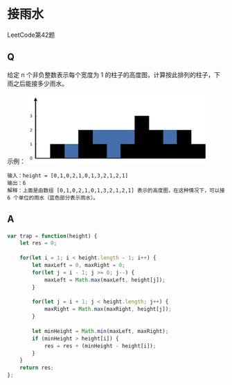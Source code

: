 # 接雨水
LeetCode第42题

## Q
给定 n 个非负整数表示每个宽度为 1 的柱子的高度图，计算按此排列的柱子，下雨之后能接多少雨水。

示例：
![示例](./image/42/1.png)
```
输入：height = [0,1,0,2,1,0,1,3,2,1,2,1]
输出：6
解释：上面是由数组 [0,1,0,2,1,0,1,3,2,1,2,1] 表示的高度图，在这种情况下，可以接 6 个单位的雨水（蓝色部分表示雨水）。 

```

## A
```javascript
var trap = function(height) {
    let res = 0;
    
    for(let i = 1; i < height.length - 1; i++) {
        let maxLeft = 0, maxRight = 0;
        for(let j = i - 1; j >= 0; j--) {
            maxLeft = Math.max(maxLeft, height[j]);
        }

        for(let j = i + 1; j < height.length; j++) {
            maxRight = Math.max(maxRight, height[j]);
        }

        let minHeight = Math.min(maxLeft, maxRight);
        if (minHeight > height[i]) {
            res = res + (minHeight - height[i]);
        }
    }
    return res;
};
```